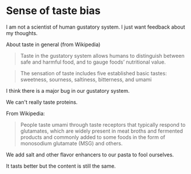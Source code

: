 # Sense of taste bias

I am not a scientist of human gustatory system. I just want feedback about my thoughts.


About taste in general (from Wikipedia)

> Taste in the gustatory system allows humans to distinguish between safe and harmful food, and to gauge foods’ nutritional value.

> The sensation of taste includes five established basic tastes: sweetness, sourness, saltiness, bitterness, and umami

I think there is a major bug in our gustatory system.

We can't really taste proteins.

From Wikipedia:

> People taste umami through taste receptors that typically respond to glutamates, which are widely present in meat broths and fermented products and commonly added to some foods in the form of monosodium glutamate (MSG) and others.

We add salt and other flavor enhancers to our pasta to fool ourselves.

It tasts better but the content is still the same.


